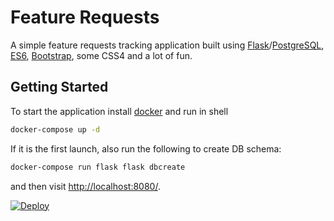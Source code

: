 Feature Requests
================

A simple feature requests tracking application built using [Flask](http://flask.pocoo.org/)/[PostgreSQL](https://www.postgresql.org/), [ES6](https://www.ecma-international.org/ecma-262/6.0/index.html), [Bootstrap](https://getbootstrap.com/), some CSS4 and a lot of fun.

Getting Started
---------------

To start the application install [docker](https://store.docker.com/search?type=edition&offering=community) and run in shell

```bash
docker-compose up -d
```

If it is the first launch, also run the following to create DB schema:

```bash
docker-compose run flask flask dbcreate
```

and then visit [http://localhost:8080/](http://localhost:8080/).

[![Deploy](https://www.herokucdn.com/deploy/button.svg)](https://heroku.com/deploy)
